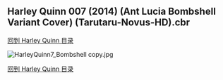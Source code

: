 ## Harley Quinn 007 (2014) (Ant Lucia Bombshell Variant Cover) (Tarutaru-Novus-HD).cbr


[回到 Harley Quinn 目录](https://github.com/alicewish/markdown/blob/master/series/Harley-Quinn.md)


![HarleyQuinn7_Bombshell copy.jpg](https://wx1.sinaimg.cn/large/6a9fdecagy1fq33dsiyomj21kw2fje81.jpg)

[回到 Harley Quinn 目录](https://github.com/alicewish/markdown/blob/master/series/Harley-Quinn.md)

